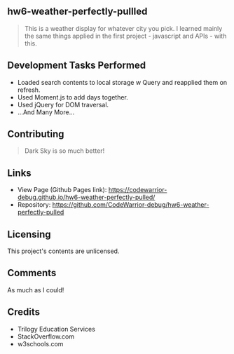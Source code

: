 ## hw6-weather-perfectly-pullled
> This is a weather display for whatever city you pick. I learned mainly the same things applied in the first project - javascript and APIs - with this.

## Development Tasks Performed
- Loaded search contents to local storage w Query and reapplied them on refresh.
- Used Moment.js to add days together.
- Used jQuery for DOM traversal.
- ...And Many More...

## Contributing
>Dark Sky is so much better!

## Links

- View Page (Github Pages link): https://codewarrior-debug.github.io/hw6-weather-perfectly-pulled/
- Repository: https://github.com/CodeWarrior-debug/hw6-weather-perfectly-pulled

## Licensing

This project's contents are unlicensed.

## Comments

As much as I could!

## Credits

- Trilogy Education Services
- StackOverflow.com
- w3schools.com